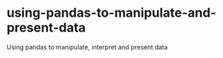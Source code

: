 # using-pandas-to-manipulate-and-present-data
Using pandas to manipulate, interpret and present data
